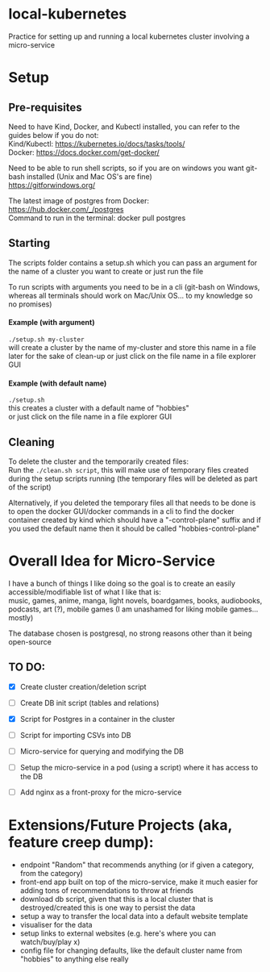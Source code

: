 # local-kubernetes
Practice for setting up and running a local kubernetes cluster involving a micro-service 

# Setup
## Pre-requisites
Need to have Kind, Docker, and Kubectl installed, you can refer to the guides below if you do not:  
Kind/Kubectl: https://kubernetes.io/docs/tasks/tools/  
Docker: https://docs.docker.com/get-docker/  

Need to be able to run shell scripts, so if you are on windows you want git-bash installed (Unix and Mac OS's are fine)  
https://gitforwindows.org/  

The latest image of postgres from Docker: https://hub.docker.com/_/postgres  
Command to run in the terminal: docker pull postgres

## Starting
The scripts folder contains a setup.sh which you can pass an argument for the name of a cluster you want to create or just run the file 

To run scripts with arguments you need to be in a cli (git-bash on Windows, whereas all terminals should work on Mac/Unix OS... to my knowledge so no promises) 

#### Example (with argument)
```./setup.sh my-cluster```  
will create a cluster by the name of my-cluster and store this name in a file later for the sake of clean-up
or just click on the file name in a file explorer GUI
#### Example (with default name)
```./setup.sh```   
this creates a cluster with a default name of "hobbies"  
or just click on the file name in a file explorer GUI
 
## Cleaning
To delete the cluster and the temporarily created files:  
Run the ```./clean.sh script```, this will make use of temporary files created during the setup scripts running (the temporary files will be deleted as part of the script) 

Alternatively, if you deleted the temporary files all that needs to be done is to open the docker GUI/docker commands in a cli to find the docker container created by kind which should have a "-control-plane" suffix and if you used the default name then it should be called "hobbies-control-plane"

# Overall Idea for Micro-Service
I have a bunch of things I like doing so the goal is to create an easily accessible/modifiable list of what I like that is:  
music, games, anime, manga, light novels, boardgames, books, audiobooks, podcasts, art (?), mobile games (I am unashamed for liking mobile games... mostly) 

The database chosen is postgresql, no strong reasons other than it being open-source

## TO DO: 
- [x] Create cluster creation/deletion script 
- [ ] Create DB init script (tables and relations)
- [x] Script for Postgres in a container in the cluster 
- [ ] Script for importing CSVs into DB 
- [ ] Micro-service for querying and modifying the DB 
- [ ] Setup the micro-service in a pod (using a script) where it has access to the DB 
- [ ] Add nginx as a front-proxy for the micro-service


# Extensions/Future Projects (aka, feature creep dump):
- endpoint "Random" that recommends anything (or if given a category, from the category)
- front-end app built on top of the micro-service, make it much easier for adding tons of recommendations to throw at friends
- download db script, given that this is a local cluster that is destroyed/created this is one way to persist the data
- setup a way to transfer the local data into a default website template
- visualiser for the data
- setup links to external websites (e.g. here's where you can watch/buy/play x)
- config file for changing defaults, like the default cluster name from "hobbies" to anything else really